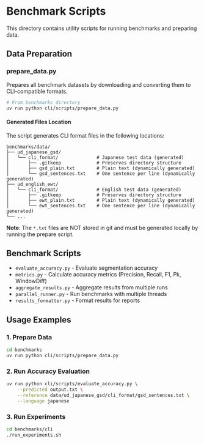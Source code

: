 # Benchmark Scripts

This directory contains utility scripts for running benchmarks and preparing data.

## Data Preparation

### prepare_data.py

Prepares all benchmark datasets by downloading and converting them to CLI-compatible formats.

```bash
# From benchmarks directory
uv run python cli/scripts/prepare_data.py
```

#### Generated Files Location

The script generates CLI format files in the following locations:

```
benchmarks/data/
├── ud_japanese_gsd/
│   └── cli_format/              # Japanese test data (generated)
│       ├── .gitkeep             # Preserves directory structure
│       ├── gsd_plain.txt        # Plain text (dynamically generated)
│       └── gsd_sentences.txt    # One sentence per line (dynamically generated)
├── ud_english_ewt/
│   └── cli_format/              # English test data (generated)
│       ├── .gitkeep             # Preserves directory structure
│       ├── ewt_plain.txt        # Plain text (dynamically generated)
│       └── ewt_sentences.txt    # One sentence per line (dynamically generated)
└── ...
```

**Note**: The `*.txt` files are NOT stored in git and must be generated locally by running the prepare script.

## Benchmark Scripts

- `evaluate_accuracy.py` - Evaluate segmentation accuracy
- `metrics.py` - Calculate accuracy metrics (Precision, Recall, F1, Pk, WindowDiff)
- `aggregate_results.py` - Aggregate results from multiple runs
- `parallel_runner.py` - Run benchmarks with multiple threads
- `results_formatter.py` - Format results for reports

## Usage Examples

### 1. Prepare Data
```bash
cd benchmarks
uv run python cli/scripts/prepare_data.py
```

### 2. Run Accuracy Evaluation
```bash
uv run python cli/scripts/evaluate_accuracy.py \
    --predicted output.txt \
    --reference data/ud_japanese_gsd/cli_format/gsd_sentences.txt \
    --language japanese
```

### 3. Run Experiments
```bash
cd benchmarks/cli
./run_experiments.sh
```